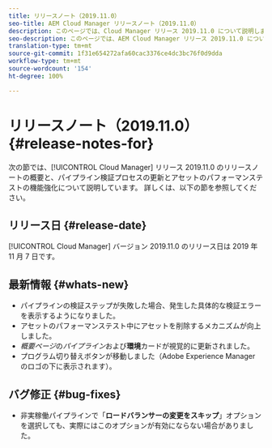 ```yaml
---
title: リリースノート（2019.11.0）
seo-title: AEM Cloud Manager リリースノート（2019.11.0）
description: このページでは、Cloud Manager リリース 2019.11.0 について説明します。
seo-description: このページでは、AEM Cloud Manager リリース 2019.11.0 について説明します。
translation-type: tm+mt
source-git-commit: 1f31e654272afa60cac3376ce4dc3bc76f0d9dda
workflow-type: tm+mt
source-wordcount: '154'
ht-degree: 100%

---
```


# リリースノート（2019.11.0） {#release-notes-for}

次の節では、[!UICONTROL Cloud Manager] リリース 2019.11.0 のリリースノートの概要と、パイプライン検証プロセスの更新とアセットのパフォーマンステストの機能強化について説明しています。
詳しくは、以下の節を参照してください。

## リリース日 {#release-date}

[!UICONTROL Cloud Manager] バージョン 2019.11.0 のリリース日は 2019 年 11 月 7 日です。

## 最新情報 {#whats-new}

* パイプラインの検証ステップが失敗した場合、発生した具体的な検証エラーを表示するようになりました。
* アセットのパフォーマンステスト中にアセットを削除するメカニズムが向上しました。
* *概要ページ*&#x200B;の&#x200B;*パイプライン*&#x200B;および&#x200B;**環境**&#x200B;カードが視覚的に更新されました。
* プログラム切り替えボタンが移動しました（Adobe Experience Manager のロゴの下に表示されます）。

## バグ修正 {#bug-fixes}

* 非実稼働パイプラインで「**ロードバランサーの変更をスキップ**」オプションを選択しても、実際にはこのオプションが有効にならない場合がありました。
